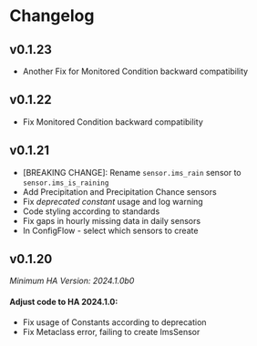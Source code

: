 # Changelog

## v0.1.23

* Another Fix for Monitored Condition backward compatibility

## v0.1.22

* Fix Monitored Condition backward compatibility


## v0.1.21

- [BREAKING CHANGE]: Rename `sensor.ims_rain` sensor to `sensor.ims_is_raining`
- Add Precipitation and Precipitation Chance sensors
- Fix _deprecated constant_ usage and log warning
- Code styling according to standards
- Fix gaps in hourly missing data in daily sensors
- In ConfigFlow - select which sensors to create

## v0.1.20

_Minimum HA Version: 2024.1.0b0_


#### Adjust code to HA 2024.1.0:

- Fix usage of Constants according to deprecation
- Fix Metaclass error, failing to create ImsSensor
  
